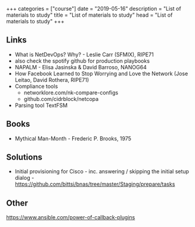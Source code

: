 +++
categories = ["course"]
date = "2019-05-16"
description = "List of materials to study"
title = "List of materials to study"
head = "List of materials to study"
+++

## Links

* What is NetDevOps? Why? - Leslie Carr (SFMIX), RIPE71
* also check the spotify github for production playbooks
* NAPALM - Elisa Jasinska & David Barroso, NANOG64
* How Facebook Learned to Stop Worrying and Love the Network (Jose Leitao, David Rothera, RIPE71)
* Compliance tools
    *  networklore.com/nk-compare-configs
    *  github.com/cidrblock/netcopa
*  Parsing tool TextFSM

## Books

* Mythical Man-Month - Frederic P. Brooks, 1975

## Solutions

* Initial provisioning for Cisco - inc. answering / skipping the initial setup dialog - <https://github.com/bittsi/bnas/tree/master/Staging/prepare/tasks>

## Other

<https://www.ansible.com/power-of-callback-plugins>